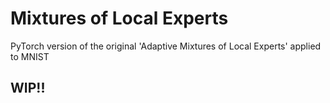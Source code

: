 # Mixtures of Local Experts

PyTorch version of the original 'Adaptive Mixtures of Local Experts' applied to MNIST

## WIP!!
